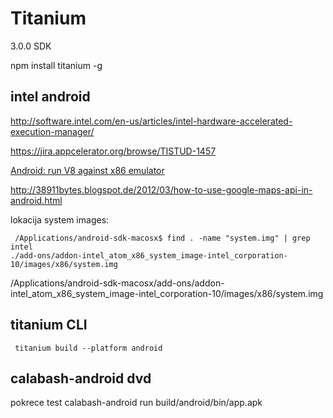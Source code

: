 Titanium
========

3.0.0 SDK

   npm install titanium -g

## intel android

http://software.intel.com/en-us/articles/intel-hardware-accelerated-execution-manager/

https://jira.appcelerator.org/browse/TISTUD-1457

[Android: run V8 against x86 emulator](https://jira.appcelerator.org/browse/TIMOB-9170)


http://38911bytes.blogspot.de/2012/03/how-to-use-google-maps-api-in-android.html


lokacija system images:

     /Applications/android-sdk-macosx$ find . -name "system.img" | grep intel
    ./add-ons/addon-intel_atom_x86_system_image-intel_corporation-10/images/x86/system.img

/Applications/android-sdk-macosx/add-ons/addon-intel_atom_x86_system_image-intel_corporation-10/images/x86/system.img


## titanium CLI

     titanium build --platform android


## calabash-android dvd

pokrece test
    calabash-android run build/android/bin/app.apk

